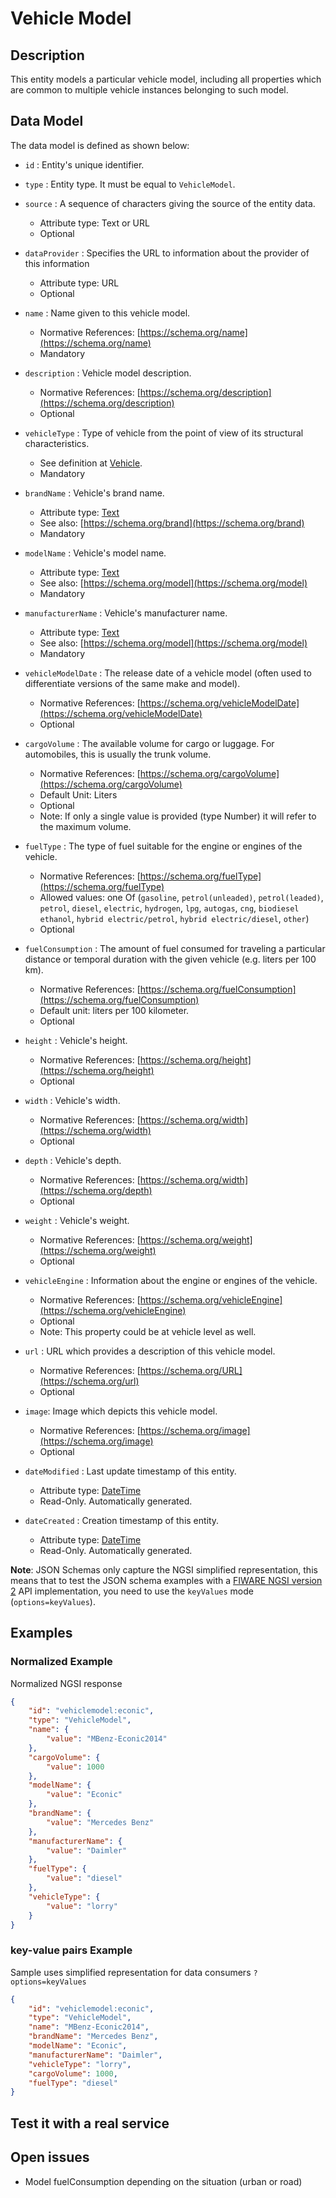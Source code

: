 # Vehicle Model

## Description

This entity models a particular vehicle model, including all properties which
are common to multiple vehicle instances belonging to such model.

## Data Model

The data model is defined as shown below:

-   `id` : Entity's unique identifier.

-   `type` : Entity type. It must be equal to `VehicleModel`.

-   `source` : A sequence of characters giving the source of the entity data.

    -   Attribute type: Text or URL
    -   Optional

-   `dataProvider` : Specifies the URL to information about the provider of this
    information

    -   Attribute type: URL
    -   Optional

-   `name` : Name given to this vehicle model.

    -   Normative References: [https://schema.org/name](https://schema.org/name)
    -   Mandatory

-   `description` : Vehicle model description.

    -   Normative References:
        [https://schema.org/description](https://schema.org/description)
    -   Optional

-   `vehicleType` : Type of vehicle from the point of view of its structural
    characteristics.

    -   See definition at [Vehicle](../../Vehicle/doc/spec.md).
    -   Mandatory

-   `brandName` : Vehicle's brand name.

    -   Attribute type: [Text](https://schema.org/Text)
    -   See also: [https://schema.org/brand](https://schema.org/brand)
    -   Mandatory

-   `modelName` : Vehicle's model name.

    -   Attribute type: [Text](https://schema.org/Text)
    -   See also: [https://schema.org/model](https://schema.org/model)
    -   Mandatory

-   `manufacturerName` : Vehicle's manufacturer name.

    -   Attribute type: [Text](https://schema.org/Text)
    -   See also: [https://schema.org/model](https://schema.org/model)
    -   Mandatory

-   `vehicleModelDate` : The release date of a vehicle model (often used to
    differentiate versions of the same make and model).

    -   Normative References:
        [https://schema.org/vehicleModelDate](https://schema.org/vehicleModelDate)
    -   Optional

-   `cargoVolume` : The available volume for cargo or luggage. For automobiles,
    this is usually the trunk volume.

    -   Normative References:
        [https://schema.org/cargoVolume](https://schema.org/cargoVolume)
    -   Default Unit: Liters
    -   Optional
    -   Note: If only a single value is provided (type Number) it will refer to
        the maximum volume.

-   `fuelType` : The type of fuel suitable for the engine or engines of the
    vehicle.

    -   Normative References:
        [https://schema.org/fuelType](https://schema.org/fuelType)
    -   Allowed values: one Of (`gasoline`, `petrol(unleaded)`,
        `petrol(leaded)`, `petrol`, `diesel`, `electric`, `hydrogen`, `lpg`,
        `autogas`, `cng`, `biodiesel` `ethanol`, `hybrid electric/petrol`,
        `hybrid electric/diesel`, `other`)
    -   Optional

-   `fuelConsumption` : The amount of fuel consumed for traveling a particular
    distance or temporal duration with the given vehicle (e.g. liters per 100
    km).

    -   Normative References:
        [https://schema.org/fuelConsumption](https://schema.org/fuelConsumption)
    -   Default unit: liters per 100 kilometer.
    -   Optional

-   `height` : Vehicle's height.

    -   Normative References:
        [https://schema.org/height](https://schema.org/height)
    -   Optional

-   `width` : Vehicle's width.

    -   Normative References:
        [https://schema.org/width](https://schema.org/width)
    -   Optional

-   `depth` : Vehicle's depth.

    -   Normative References:
        [https://schema.org/width](https://schema.org/depth)
    -   Optional

-   `weight` : Vehicle's weight.

    -   Normative References:
        [https://schema.org/weight](https://schema.org/weight)
    -   Optional

-   `vehicleEngine` : Information about the engine or engines of the vehicle.

    -   Normative References:
        [https://schema.org/vehicleEngine](https://schema.org/vehicleEngine)
    -   Optional
    -   Note: This property could be at vehicle level as well.

-   `url` : URL which provides a description of this vehicle model.

    -   Normative References: [https://schema.org/URL](https://schema.org/url)
    -   Optional

-   `image`: Image which depicts this vehicle model.

    -   Normative References:
        [https://schema.org/image](https://schema.org/image)
    -   Optional

-   `dateModified` : Last update timestamp of this entity.

    -   Attribute type: [DateTime](https://schema.org/DateTime)
    -   Read-Only. Automatically generated.

-   `dateCreated` : Creation timestamp of this entity.
    -   Attribute type: [DateTime](https://schema.org/DateTime)
    -   Read-Only. Automatically generated.

**Note**: JSON Schemas only capture the NGSI simplified representation, this
means that to test the JSON schema examples with a
[FIWARE NGSI version 2](http://fiware.github.io/specifications/ngsiv2/stable)
API implementation, you need to use the `keyValues` mode (`options=keyValues`).

## Examples

### Normalized Example

Normalized NGSI response

```json
{
    "id": "vehiclemodel:econic",
    "type": "VehicleModel",
    "name": {
        "value": "MBenz-Econic2014"
    },
    "cargoVolume": {
        "value": 1000
    },
    "modelName": {
        "value": "Econic"
    },
    "brandName": {
        "value": "Mercedes Benz"
    },
    "manufacturerName": {
        "value": "Daimler"
    },
    "fuelType": {
        "value": "diesel"
    },
    "vehicleType": {
        "value": "lorry"
    }
}
```

### key-value pairs Example

Sample uses simplified representation for data consumers `?options=keyValues`

```json
{
    "id": "vehiclemodel:econic",
    "type": "VehicleModel",
    "name": "MBenz-Econic2014",
    "brandName": "Mercedes Benz",
    "modelName": "Econic",
    "manufacturerName": "Daimler",
    "vehicleType": "lorry",
    "cargoVolume": 1000,
    "fuelType": "diesel"
}
```

## Test it with a real service

## Open issues

-   Model fuelConsumption depending on the situation (urban or road)
